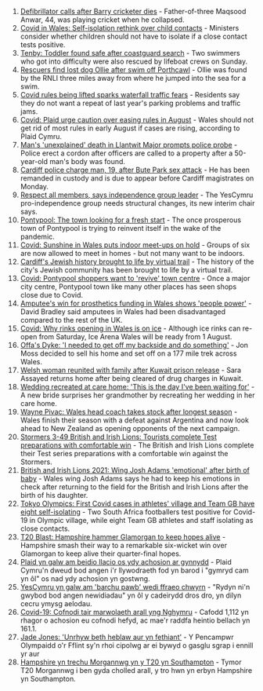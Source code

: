 1. [Defibrillator calls after Barry cricketer dies](https://www.bbc.co.uk/news/uk-wales-57880399) - Father-of-three Maqsood Anwar, 44, was playing cricket when he collapsed.
2. [Covid in Wales: Self-isolation rethink over child contacts](https://www.bbc.co.uk/news/uk-wales-57880143) - Ministers consider whether children should not have to isolate if a close contact tests positive.
3. [Tenby: Toddler found safe after coastguard search](https://www.bbc.co.uk/news/uk-wales-57881961) - Two swimmers who got into difficulty were also rescued by lifeboat crews on Sunday.
4. [Rescuers find lost dog Ollie after swim off Porthcawl](https://www.bbc.co.uk/news/uk-wales-57880619) - Ollie was found by the RNLI three miles away from where he jumped into the sea for a swim.
5. [Covid rules being lifted sparks waterfall traffic fears](https://www.bbc.co.uk/news/uk-wales-57866005) - Residents say they do not want a repeat of last year's parking problems and traffic jams.
6. [Covid: Plaid urge caution over easing rules in August](https://www.bbc.co.uk/news/uk-wales-57873174) - Wales should not get rid of most rules in early August if cases are rising, according to Plaid Cymru.
7. [Man's 'unexplained' death in Llantwit Major prompts police probe](https://www.bbc.co.uk/news/uk-wales-57880140) - Police erect a cordon after officers are called to a property after a 50-year-old man's body was found.
8. [Cardiff police charge man, 19, after Bute Park sex attack](https://www.bbc.co.uk/news/uk-wales-57873343) - He has been remanded in custody and is due to appear before Cardiff magistrates on Monday.
9. [Respect all members, says independence group leader](https://www.bbc.co.uk/news/uk-wales-politics-57873337) - The YesCymru pro-independence group needs structural changes, its new interim chair says.
10. [Pontypool: The town looking for a fresh start](https://www.bbc.co.uk/news/uk-wales-57809563) - The once prosperous town of Pontypool is trying to reinvent itself in the wake of the pandemic.
11. [Covid: Sunshine in Wales puts indoor meet-ups on hold](https://www.bbc.co.uk/news/uk-wales-57875082) - Groups of six are now allowed to meet in homes - but not many want to be indoors.
12. [Cardiff's Jewish history brought to life by virtual trail](https://www.bbc.co.uk/news/uk-wales-57826282) - The history of the city's Jewish community has been brought to life by a virtual trail.
13. [Covid: Pontypool shoppers want to 'revive' town centre](https://www.bbc.co.uk/news/uk-wales-57870128) - Once a major city centre, Pontypool town like many other places has seen shops close due to Covid.
14. [Amputee's win for prosthetics funding in Wales shows 'people power'](https://www.bbc.co.uk/news/uk-wales-57866765) - David Bradley said amputees in Wales had been disadvantaged compared to the rest of the UK.
15. [Covid: Why rinks opening in Wales is on ice](https://www.bbc.co.uk/news/uk-wales-57866643) - Although ice rinks can re-open from Saturday, Ice Arena Wales will be ready from 1 August.
16. [Offa's Dyke: 'I needed to get off my backside and do something'](https://www.bbc.co.uk/news/uk-wales-57854826) - Jon Moss decided to sell his home and set off on a 177 mile trek across Wales.
17. [Welsh woman reunited with family after Kuwait prison release](https://www.bbc.co.uk/news/uk-wales-57855353) - Sara Assayed returns home after being cleared of drug charges in Kuwait.
18. [Wedding recreated at care home: 'This is the day I've been waiting for'](https://www.bbc.co.uk/news/uk-wales-57846759) - A new bride surprises her grandmother by recreating her wedding in her care home.
19. [Wayne Pivac: Wales head coach takes stock after longest season](https://www.bbc.co.uk/sport/rugby-union/57867391) - Wales finish their season with a defeat against Argentina and now look ahead to New Zealand as opening opponents of the next campaign.
20. [Stormers 3-49 British and Irish Lions: Tourists complete Test preparations with comfortable win](https://www.bbc.co.uk/sport/rugby-union/57874651) - The British and Irish Lions complete their Test series preparations with a comfortable win against the Stormers.
21. [British and Irish Lions 2021: Wing Josh Adams 'emotional' after birth of baby](https://www.bbc.co.uk/sport/rugby-union/57879448) - Wales wing Josh Adams says he had to keep his emotions in check after returning to the field for the British and Irish Lions after the birth of his daughter.
22. [Tokyo Olympics: First Covid cases in athletes' village and Team GB have eight self-isolating](https://www.bbc.co.uk/sport/olympics/57844406) - Two South Africa footballers test positive for Covid-19 in Olympic village, while eight Team GB athletes and staff isolating as close contacts.
23. [T20 Blast: Hampshire hammer Glamorgan to keep hopes alive](https://www.bbc.co.uk/sport/cricket/57876618) - Hampshire smash their way to a remarkable six-wicket win over Glamorgan to keep alive their quarter-final hopes.
24. [Plaid yn galw am beidio llacio os ydy achosion ar gynnydd](https://www.bbc.co.uk/newyddion/57872905) - Plaid Cymru'n dweud bod angen i'r llywodraeth fod yn barod i "gymryd cam yn ôl" os nad ydy achosion yn gostwng.
25. [YesCymru yn galw am 'barchu pawb' wedi ffraeo chwyrn](https://www.bbc.co.uk/newyddion/57870187) - "Rydyn ni'n gwybod bod angen newidiadau" yn ôl y cadeirydd dros dro, yn dilyn cecru ymysg aelodau.
26. [Covid-19: Cofnodi tair marwolaeth arall yng Nghymru](https://www.bbc.co.uk/newyddion/57807655) - Cafodd 1,112 yn rhagor o achosion eu cofnodi hefyd, ac mae'r raddfa heintio bellach yn 161.1.
27. [Jade Jones: 'Unrhyw beth heblaw aur yn fethiant'](https://www.bbc.co.uk/newyddion/57835165) - Y Pencampwr Olympaidd o'r Fflint sy'n rhoi cipolwg ar ei bywyd o gasglu sgrap i ennill yr aur
28. [Hampshire yn trechu Morgannwg yn y T20 yn Southampton](https://www.bbc.co.uk/newyddion/57881250) - Tymor T20 Morgannwg i ben gyda cholled arall, y tro hwn yn erbyn Hampshire yn Southampton.
